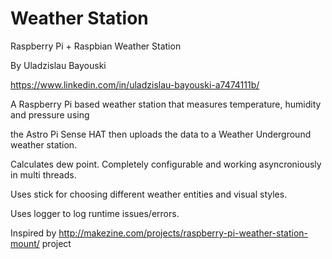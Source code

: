 # Weather Station


Raspberry Pi + Raspbian Weather Station

By Uladzislau Bayouski

https://www.linkedin.com/in/uladzislau-bayouski-a7474111b/


A Raspberry Pi based weather station that measures temperature, humidity and pressure using

the Astro Pi Sense HAT then uploads the data to a Weather Underground weather station.

Calculates dew point. Completely configurable and working asyncroniously in multi threads.

Uses stick for choosing different weather entities and visual styles.

Uses logger to log runtime issues/errors.


Inspired by http://makezine.com/projects/raspberry-pi-weather-station-mount/ project
